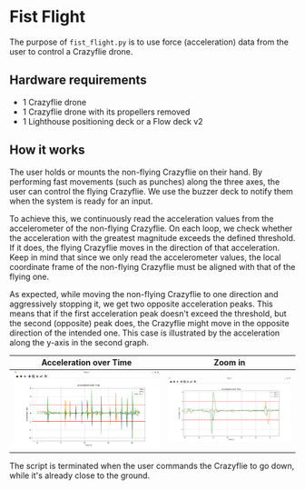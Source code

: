 # Fist Flight

The purpose of `fist_flight.py` is to use force (acceleration) data from the user to control a Crazyflie drone.

## Hardware requirements
- 1 Crazyflie drone
- 1 Crazyflie drone with its propellers removed
- 1 Lighthouse positioning deck or a Flow deck v2


## How it works
The user holds or mounts the non-flying Crazyflie on their hand.
By performing fast movements (such as punches) along the three axes, the user can control the flying Crazyflie.
We use the buzzer deck to notify them when the system is ready for an input.

To achieve this, we continuously read the acceleration values from the accelerometer of the non-flying Crazyflie.
On each loop, we check whether the acceleration with the greatest magnitude exceeds the defined threshold.
If it does, the flying Crazyflie moves in the direction of that acceleration.
Keep in mind that since we only read the accelerometer values, the local coordinate frame of the non-flying Crazyflie must be aligned with that of the flying one.

As expected, while moving the non-flying Crazyflie to one direction and aggressively stopping it, we get two opposite acceleration peaks.
This means that if the first acceleration peak doesn't exceed the threshold, but the second (opposite) peak does, the Crazyflie might move in the opposite direction of the intended one.
This case is illustrated by the acceleration along the y-axis in the second graph.

Acceleration over Time           |  Zoom in
:-------------------------:|:-------------------------:
![](resources/AccelerationOverTime.png)  |  ![](resources/AccelerationZoom.png)

The script is terminated when the user commands the Crazyflie to go down, while it's already close to the ground.


